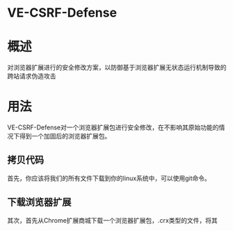 # VE-CSRF-Defense

# 概述
对浏览器扩展进行的安全修改方案，以防御基于浏览器扩展无状态运行机制导致的跨站请求伪造攻击

# 用法
VE-CSRF-Defense对一个浏览器扩展包进行安全修改，在不影响其原始功能的情况下得到一个加固后的浏览器扩展包。


## 拷贝代码
首先，你应该将我们的所有文件下载到你的linux系统中，可以使用git命令。
## 下载浏览器扩展
其次，首先从Chrome扩展商城下载一个浏览器扩展包，.crx类型的文件，将其
